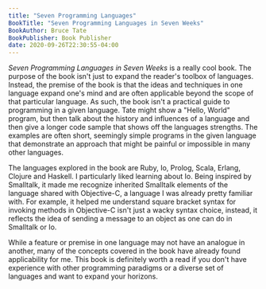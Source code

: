 ```yaml
---
title: "Seven Programming Languages"
BookTitle: "Seven Programming Languages in Seven Weeks"
BookAuthor: Bruce Tate
BookPublisher: Book Publisher
date: 2020-09-26T22:30:55-04:00
---
```


*Seven Programming Languages in Seven Weeks* is a really cool book.
The purpose of the book isn't just to expand the reader's toolbox of languages.
Instead, the premise of the book is that the ideas and techniques in one language expand one's mind and are often applicable beyond the scope of that particular language.
As such, the book isn't a practical guide to programming in a given language.
Tate might show a "Hello, World" program, but then talk about the history and influences of a language and then give a longer code sample that shows off the languages strengths.
The examples are often short, seemingly simple programs in the given language that demonstrate an approach that might be painful or impossible in many other languages.

The languages explored in the book are Ruby, Io, Prolog, Scala, Erlang, Clojure and Haskell.
I particularly liked learning about Io.
Being inspired by Smalltalk, it made me recognize inherited Smalltalk elements of the language shared with Objective-C, a language I was already pretty familiar with.
For example, it helped me understand square bracket syntax for invoking methods in Objective-C isn't just a wacky syntax choice, instead, it reflects the idea of sending a message to an object as one can do in Smalltalk or Io.

While a feature or premise in one language may not have an analogue in another, many of the concepts covered in the book have already found applicability for me.
This book is definitely worth a read if you don't have experience with other programming paradigms or a diverse set of languages and want to expand your horizons.
